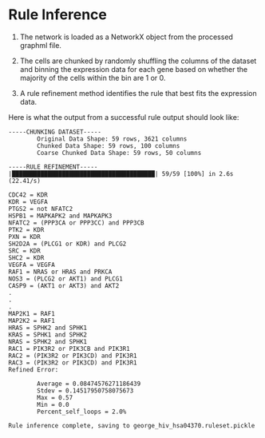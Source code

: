 # Rule Inference
1) The network is loaded as a NetworkX object from the processed graphml file.
2) The cells are chunked by randomly shuffling the columns of the dataset and binning the expression data for each gene 
based on whether the majority of the cells within the bin are 1 or 0.

3) A rule refinement method identifies the rule that best fits the expression data.

Here is what the output from a successful rule output should look like:

```
-----CHUNKING DATASET-----
        Original Data Shape: 59 rows, 3621 columns
        Chunked Data Shape: 59 rows, 100 columns
        Coarse Chunked Data Shape: 59 rows, 50 columns

-----RULE REFINEMENT-----
|████████████████████████████████████████| 59/59 [100%] in 2.6s (22.41/s)

CDC42 = KDR
KDR = VEGFA
PTGS2 = not NFATC2
HSPB1 = MAPKAPK2 and MAPKAPK3
NFATC2 = (PPP3CA or PPP3CC) and PPP3CB
PTK2 = KDR
PXN = KDR
SH2D2A = (PLCG1 or KDR) and PLCG2
SRC = KDR
SHC2 = KDR
VEGFA = VEGFA
RAF1 = NRAS or HRAS and PRKCA
NOS3 = (PLCG2 or AKT1) and PLCG1
CASP9 = (AKT1 or AKT3) and AKT2
.
.
.
MAP2K1 = RAF1
MAP2K2 = RAF1
HRAS = SPHK2 and SPHK1
KRAS = SPHK1 and SPHK2
NRAS = SPHK2 and SPHK1
RAC1 = PIK3R2 or PIK3CB and PIK3R1
RAC2 = (PIK3R2 or PIK3CD) and PIK3R1
RAC3 = (PIK3R2 or PIK3CD) and PIK3R1
Refined Error:

        Average = 0.08474576271186439
        Stdev = 0.14517950758075673
        Max = 0.57
        Min = 0.0
        Percent_self_loops = 2.0%

Rule inference complete, saving to george_hiv_hsa04370.ruleset.pickle
``` 